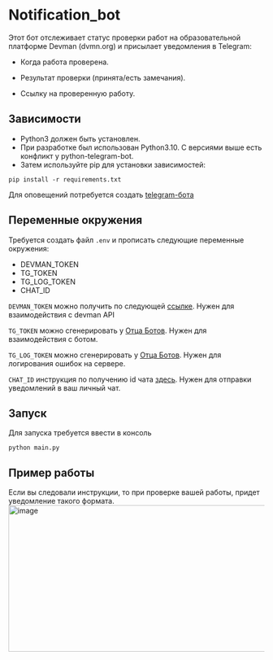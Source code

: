 # Notification_bot

Этот бот отслеживает статус проверки работ на образовательной платформе Devman (dvmn.org) и присылает уведомления в Telegram:
- Когда работа проверена.

- Результат проверки (принята/есть замечания).

- Ссылку на проверенную работу.

## Зависимости
- Python3 должен быть установлен.
- При разработке был использован Python3.10. С версиями выше есть конфликт у python-telegram-bot.
- Затем используйте pip для установки зависимостей:
```
pip install -r requirements.txt
```
Для оповещений потребуется создать [telegram-бота](https://zabotov.ru/blog/tpost/f6y359fvf1-botfather-instruktsiya-po-sozdaniyu-i-na)

## Переменные окружения
Требуется создать файл `.env` и прописать следующие переменные окружения:
- DEVMAN_TOKEN
- TG_TOKEN
- TG_LOG_TOKEN
- CHAT_ID

`DEVMAN_TOKEN` можно получить по следующей [ссылке](https://dvmn.org/api/docs/). Нужен для взаимодействия с devman API

`TG_TOKEN` можно сгенерировать у [Отца Ботов](https://telegram.me/BotFather). Нужен для взаимодействия с ботом.

`TG_LOG_TOKEN` можно сгенерировать у [Отца Ботов](https://telegram.me/BotFather). Нужен для логирования ошибок на сервере.

`CHAT_ID` инструкция по получению id чата [здесь](https://lumpics.ru/how-find-out-chat-id-in-telegram/). Нужен для отправки уведомлений в ваш личный чат.

## Запуск 
Для запуска требуется ввести в консоль

```
python main.py
```

## Пример работы
Если вы следовали инструкции, то при проверке вашей работы, придет уведомление такого формата.
<img width="687" height="288" alt="image" src="https://github.com/user-attachments/assets/b1f5d274-8b6c-472a-b7a6-4a94f91d2e75" />
